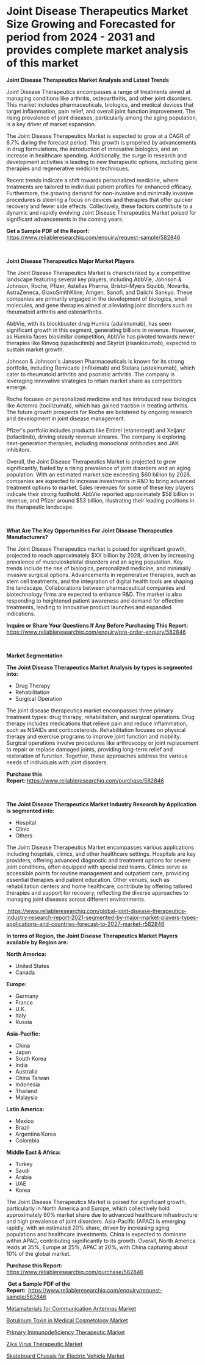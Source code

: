 <p><h1>Joint Disease Therapeutics Market Size Growing and Forecasted for period from 2024 - 2031 and provides complete market analysis of this market</h1></p><p><strong>Joint Disease Therapeutics Market Analysis and Latest Trends</strong></p>
<p><p>Joint Disease Therapeutics encompasses a range of treatments aimed at managing conditions like arthritis, osteoarthritis, and other joint disorders. This market includes pharmaceuticals, biologics, and medical devices that target inflammation, pain relief, and overall joint function improvement. The rising prevalence of joint diseases, particularly among the aging population, is a key driver of market expansion.</p><p>The Joint Disease Therapeutics Market is expected to grow at a CAGR of 6.7% during the forecast period. This growth is propelled by advancements in drug formulations, the introduction of innovative biologics, and an increase in healthcare spending. Additionally, the surge in research and development activities is leading to new therapeutic options, including gene therapies and regenerative medicine techniques.</p><p>Recent trends indicate a shift towards personalized medicine, where treatments are tailored to individual patient profiles for enhanced efficacy. Furthermore, the growing demand for non-invasive and minimally invasive procedures is steering a focus on devices and therapies that offer quicker recovery and fewer side effects. Collectively, these factors contribute to a dynamic and rapidly evolving Joint Disease Therapeutics Market poised for significant advancements in the coming years.</p></p>
<p><strong>Get a Sample PDF of the Report:&nbsp;</strong> <a href="https://www.reliableresearchiq.com/enquiry/request-sample/582846?utm_campaign=100&utm_medium=2&utm_source=Github&utm_content=ia&utm_term=09122024&utm_id=joint-disease-therapeutics">https://www.reliableresearchiq.com/enquiry/request-sample/582846</a></p>
<p>&nbsp;</p>
<p><strong>Joint Disease Therapeutics Major Market Players</strong></p>
<p><p>The Joint Disease Therapeutics Market is characterized by a competitive landscape featuring several key players, including AbbVie, Johnson & Johnson, Roche, Pfizer, Astellas Pharma, Bristol-Myers Squibb, Novartis, AstraZeneca, GlaxoSmithKline, Amgen, Sanofi, and Daiichi Sankyo. These companies are primarily engaged in the development of biologics, small molecules, and gene therapies aimed at alleviating joint disorders such as rheumatoid arthritis and osteoarthritis.</p><p>AbbVie, with its blockbuster drug Humira (adalimumab), has seen significant growth in this segment, generating billions in revenue. However, as Humira faces biosimilar competition, AbbVie has pivoted towards newer therapies like Rinvoq (upadacitinib) and Skyrizi (risankizumab), expected to sustain market growth.</p><p>Johnson & Johnson's Janssen Pharmaceuticals is known for its strong portfolio, including Remicade (infliximab) and Stelara (ustekinumab), which cater to rheumatoid arthritis and psoriatic arthritis. The company is leveraging innovative strategies to retain market share as competitors emerge.</p><p>Roche focuses on personalized medicine and has introduced new biologics like Actemra (tocilizumab), which has gained traction in treating arthritis. The future growth prospects for Roche are bolstered by ongoing research and development in joint disease management.</p><p>Pfizer's portfolio includes products like Enbrel (etanercept) and Xeljanz (tofacitinib), driving steady revenue streams. The company is exploring next-generation therapies, including monoclonal antibodies and JAK inhibitors.</p><p>Overall, the Joint Disease Therapeutics Market is projected to grow significantly, fueled by a rising prevalence of joint disorders and an aging population. With an estimated market size exceeding $60 billion by 2028, companies are expected to increase investments in R&D to bring advanced treatment options to market. Sales revenues for some of these key players indicate their strong foothold: AbbVie reported approximately $58 billion in revenue, and Pfizer around $53 billion, illustrating their leading positions in the therapeutic landscape.</p></p>
<p>&nbsp;</p>
<p><strong>What Are The Key Opportunities For Joint Disease Therapeutics Manufacturers?</strong></p>
<p><p>The Joint Disease Therapeutics market is poised for significant growth, projected to reach approximately $XX billion by 2028, driven by increasing prevalence of musculoskeletal disorders and an aging population. Key trends include the rise of biologics, personalized medicine, and minimally invasive surgical options. Advancements in regenerative therapies, such as stem cell treatments, and the integration of digital health tools are shaping the landscape. Collaborations between pharmaceutical companies and biotechnology firms are expected to enhance R&D. The market is also responding to heightened patient awareness and demand for effective treatments, leading to innovative product launches and expanded indications.</p></p>
<p><strong>Inquire or Share Your Questions If Any Before Purchasing This Report:</strong> <a href="https://www.reliableresearchiq.com/enquiry/pre-order-enquiry/582846?utm_campaign=100&utm_medium=2&utm_source=Github&utm_content=ia&utm_term=09122024&utm_id=joint-disease-therapeutics">https://www.reliableresearchiq.com/enquiry/pre-order-enquiry/582846</a></p>
<p>&nbsp;</p>
<p><strong>Market Segmentation</strong></p>
<p><strong>The Joint Disease Therapeutics Market Analysis by types is segmented into:</strong></p>
<p><ul><li>Drug Therapy</li><li>Rehabilitation</li><li>Surgical Operation</li></ul></p>
<p><p>The joint disease therapeutics market encompasses three primary treatment types: drug therapy, rehabilitation, and surgical operations. Drug therapy includes medications that relieve pain and reduce inflammation, such as NSAIDs and corticosteroids. Rehabilitation focuses on physical therapy and exercise programs to improve joint function and mobility. Surgical operations involve procedures like arthroscopy or joint replacement to repair or replace damaged joints, providing long-term relief and restoration of function. Together, these approaches address the various needs of individuals with joint disorders.</p></p>
<p><strong>Purchase this Report:&nbsp;</strong><a href="https://www.reliableresearchiq.com/purchase/582846?utm_campaign=100&utm_medium=2&utm_source=Github&utm_content=ia&utm_term=09122024&utm_id=joint-disease-therapeutics">https://www.reliableresearchiq.com/purchase/582846</a></p>
<p>&nbsp;</p>
<p><strong>The Joint Disease Therapeutics Market Industry Research by Application is segmented into:</strong></p>
<p><ul><li>Hospital</li><li>Clinic</li><li>Others</li></ul></p>
<p><p>The Joint Disease Therapeutics Market encompasses various applications including hospitals, clinics, and other healthcare settings. Hospitals are key providers, offering advanced diagnostic and treatment options for severe joint conditions, often equipped with specialized teams. Clinics serve as accessible points for routine management and outpatient care, providing essential therapies and patient education. Other venues, such as rehabilitation centers and home healthcare, contribute by offering tailored therapies and support for recovery, reflecting the diverse approaches to managing joint diseases across different environments.</p></p>
<p><a href="https://www.reliableresearchiq.com/global-joint-disease-therapeutics-industry-research-report-2021-segmented-by-major-market-players-types-applications-and-countries-forecast-to-2027-market-r582846?utm_campaign=100&utm_medium=2&utm_source=Github&utm_content=ia&utm_term=09122024&utm_id=joint-disease-therapeutics">&nbsp;https://www.reliableresearchiq.com/global-joint-disease-therapeutics-industry-research-report-2021-segmented-by-major-market-players-types-applications-and-countries-forecast-to-2027-market-r582846</a></p>
<p><strong>In terms of Region, the Joint Disease Therapeutics Market Players available by Region are:</strong></p>
<p>
    <p> <strong> North America: </strong>
        <ul>
            <li>United States</li>
            <li>Canada</li>
        </ul>
        </p> 
    <p> <strong> Europe: </strong>
        <ul>
            <li>Germany</li>
            <li>France</li>
            <li>U.K.</li>
            <li>Italy</li>
            <li>Russia</li>
        </ul>
        </p> 
    <p> <strong> Asia-Pacific: </strong>
        <ul>
            <li>China</li>
            <li>Japan</li>
            <li>South Korea</li>
            <li>India</li>
            <li>Australia</li>
            <li>China Taiwan</li>
            <li>Indonesia</li>
            <li>Thailand</li>
            <li>Malaysia</li>
        </ul>
        </p> 
    <p> <strong> Latin America: </strong>
        <ul>
            <li>Mexico</li>
            <li>Brazil</li>
            <li>Argentina Korea</li>
            <li>Colombia</li>
        </ul>
        </p> 
    <p> <strong> Middle East & Africa: </strong>
        <ul>
            <li>Turkey</li>
            <li>Saudi</li>
            <li>Arabia</li>
            <li>UAE</li>
            <li>Korea</li>
        </ul>
    </p>
    </p>
<p><p>The Joint Disease Therapeutics Market is poised for significant growth, particularly in North America and Europe, which collectively hold approximately 60% market share due to advanced healthcare infrastructure and high prevalence of joint disorders. Asia-Pacific (APAC) is emerging rapidly, with an estimated 20% share, driven by increasing aging populations and healthcare investments. China is expected to dominate within APAC, contributing significantly to its growth. Overall, North America leads at 35%, Europe at 25%, APAC at 20%, with China capturing about 10% of the global market.</p></p>
<p><strong>Purchase this Report: </strong><a href="https://www.reliableresearchiq.com/purchase/582846?utm_campaign=100&utm_medium=2&utm_source=Github&utm_content=ia&utm_term=09122024&utm_id=joint-disease-therapeutics">https://www.reliableresearchiq.com/purchase/582846</a></p>
<p>&nbsp;<strong>Get a Sample PDF of the Report:&nbsp;&nbsp;</strong><a href="https://www.reliableresearchiq.com/enquiry/request-sample/582846?utm_campaign=100&utm_medium=2&utm_source=Github&utm_content=ia&utm_term=09122024&utm_id=joint-disease-therapeutics">https://www.reliableresearchiq.com/enquiry/request-sample/582846</a></p>
<p><strong></strong></p>
<p><p><a href="https://www.linkedin.com/pulse/metamaterials-communication-antennas-market-size-cagr-43-0dxif?utm_campaign=100&utm_medium=2&utm_source=Github&utm_content=ia&utm_term=09122024&utm_id=joint-disease-therapeutics">Metamaterials for Communication Antennas Market</a></p><p><a href="https://www.linkedin.com/pulse/competitive-landscape-key-trends-botulinum-toxin-medical-o2spe?utm_campaign=100&utm_medium=2&utm_source=Github&utm_content=ia&utm_term=09122024&utm_id=joint-disease-therapeutics">Botulinum Toxin in Medical Cosmetology Market</a></p><p><a href="https://www.linkedin.com/pulse/primary-immunodeficiency-therapeutic-market-transformation-lqofe?utm_campaign=100&utm_medium=2&utm_source=Github&utm_content=ia&utm_term=09122024&utm_id=joint-disease-therapeutics">Primary Immunodeficiency Therapeutic Market</a></p><p><a href="https://www.linkedin.com/pulse/market-demand-revenue-growth-zika-virus-therapeutic-95-cagr-zctle?utm_campaign=100&utm_medium=2&utm_source=Github&utm_content=ia&utm_term=09122024&utm_id=joint-disease-therapeutics">Zika Virus Therapeutic Market</a></p><p><a href="https://www.linkedin.com/pulse/skateboard-chassis-electric-vehicle-market-forecasted-types-eto2e?utm_campaign=100&utm_medium=2&utm_source=Github&utm_content=ia&utm_term=09122024&utm_id=joint-disease-therapeutics">Skateboard Chassis for Electric Vehicle Market</a></p></p>